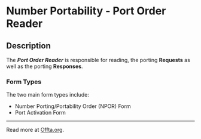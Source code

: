 # Number Portability - Port Order Reader

## Description
The ***Port Order Reader*** is responsible for reading, the porting **Requests** as well as the porting **Responses**.

### Form Types
The two main form types include:
- Number Porting/Portability Order (NPOR) Form
- Port Activation Form

---
Read more at [Offta.org](https://www.offta.org.uk/__data/assets/pdf_file/0021/212646/Introduction-to-Fixed-Line-Porting-in-the-UK.pdf).
